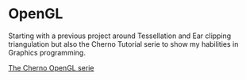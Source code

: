 # OpenGL

Starting with a previous project around Tessellation and Ear clipping triangulation but also the Cherno Tutorial serie to show my habilities in Graphics programming.

[The Cherno OpenGL serie](https://www.youtube.com/watch?v=W3gAzLwfIP0&list=PLlrATfBNZ98foTJPJ_Ev03o2oq3-GGOS2&index=1)
